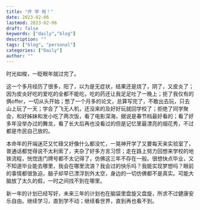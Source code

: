 ```yaml
---
title: "开 学 啦！"
date: 2023-02-06
lastmod: 2023-02-06
draft: false
keywords: ["daily","blog"]
description: ""
tags: ["blog", "personal"]
categories: ["Daily"]
author: ""
---
```


时光如梭，一眨眼年就过完了。

这一个多月经历了很多，阳了，以为是无症状，结果还是烧了，阴了，又皮炎了；因为皮炎好吃的爱吃的全都不能吃，吃的药还让我足足吐了一晚上；拒了我仅有的俩offer，一切从头开始；憋了一个月多的论文，总算写完了，不敢出去玩，只去山上玩了一天；学会了飞无人机，还没来的及好好玩就回学校了；拒绝了同学聚会，和好姊妹和发小吃了两次饭，看了电影深海，据说是春节档最好看的；看了好多年没举办过的舞龙，看了长大后再也没看过的但是记忆里最漂亮的烟花秀，不过都是市民自己放的。

本命年的开端迷茫又忙碌又好像什么都没忙，一晃神开学了又要每天来实验室了，普通话都觉得说不太利索了，夹杂了好多方言习惯；走在路上努力回想来学校的地铁流程，恍惚连门牌号都不太记得了，仿佛这三年不存在一般。很想快点毕业，又不知道毕业能去哪里，我会在哪里流浪？我会过的快乐吗？我能实现梦想吗？眼前的事情都很急迫，脑子却早已漂浮到外太空，身边的一切仿佛都不是真实。可能大脑放了太久的假，一时之间找不到在哪里。

新一年的计划已经写好，未来三年的计划也在脑袋里盘旋又盘旋，所求不过健康安乐自由。继续学习，直到学不动；继续看世界，直到再也看不到。